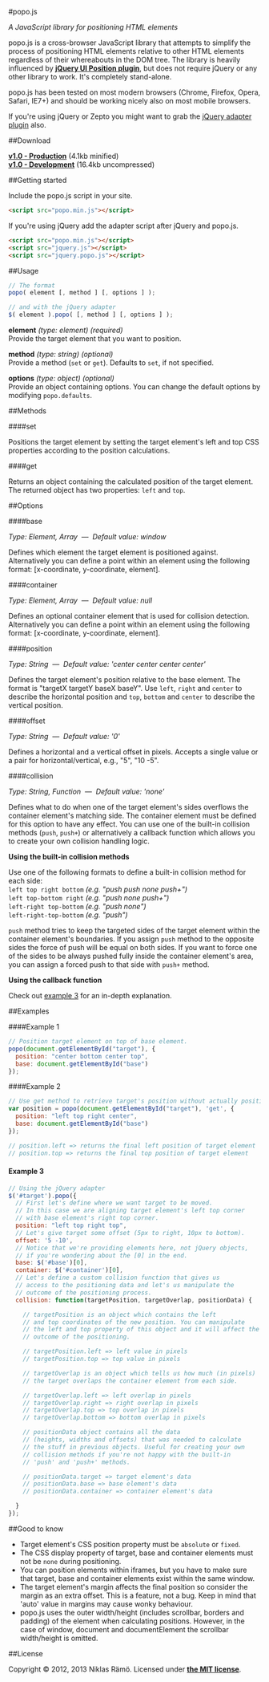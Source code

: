 #popo.js

*A JavaScript library for positioning HTML elements*

popo.js is a cross-browser JavaScript library that attempts to simplify the process of positioning HTML elements relative to other HTML elements regardless of their whereabouts in the DOM tree. The library is heavily influenced by **[jQuery UI Position plugin](http://jqueryui.com/position/)**, but does not require jQuery or any other library to work. It's completely stand-alone.

popo.js has been tested on most modern browsers (Chrome, Firefox, Opera, Safari, IE7+) and should be working nicely also on most mobile browsers.

If you're using jQuery or Zepto you might want to grab the [jQuery adapter plugin](jquery.popo.js) also.

##Download

**[v1.0 - Production](popo.min.js)** (4.1kb minified)  
**[v1.0 - Development](popo.js)** (16.4kb uncompressed)

##Getting started

Include the popo.js script in your site.
```html
<script src="popo.min.js"></script>
```

If you're using jQuery add the adapter script after jQuery and popo.js.
```html
<script src="popo.min.js"></script>
<script src="jquery.js"></script>
<script src="jquery.popo.js"></script>
```

##Usage

```javascript
// The format
popo( element [, method ] [, options ] );

// and with the jQuery adapter
$( element ).popo( [, method ] [, options ] );
```

**element** *(type: element)* *(required)*   
Provide the target element that you want to position.

**method** *(type: string)* *(optional)*   
Provide a method (`set` or `get`). Defaults to `set`, if not specified.

**options** *(type: object)* *(optional)*   
Provide an object containing options. You can change the default options by modifying `popo.defaults`.

##Methods

####set

Positions the target element by setting the target element's left and top CSS properties according to the position calculations.

####get

Returns an object containing the calculated position of the target element. The returned object has two properties: `left` and `top`.

##Options

####base

*Type: Element, Array &nbsp;&mdash;&nbsp; Default value: window*

Defines which element the target element is positioned against. Alternatively you can define a point within an element using the following format: [x-coordinate, y-coordinate, element].

####container

*Type: Element, Array &nbsp;&mdash;&nbsp; Default value: null*

Defines an optional container element that is used for collision detection. Alternatively you can define a point within an element using the following format: [x-coordinate, y-coordinate, element].

####position

*Type: String &nbsp;&mdash;&nbsp; Default value: 'center center center center'*

Defines the target element's position relative to the base element. The format is "targetX targetY baseX baseY". Use `left`, `right` and `center` to describe the horizontal position and `top`, `bottom` and `center` to describe the vertical position.

####offset

*Type: String &nbsp;&mdash;&nbsp; Default value: '0'*

Defines a horizontal and a vertical offset in pixels. Accepts a single value or a pair for horizontal/vertical, e.g., "5", "10 -5".

####collision

*Type: String, Function &nbsp;&mdash;&nbsp; Default value: 'none'*

Defines what to do when one of the target element's sides overflows the container element's matching side. The container element must be defined for this option to have any effect. You can use one of the built-in collision methods (`push`, `push+`) or alternatively a callback function which allows you to create your own collision handling logic.

**Using the built-in collision methods**

Use one of the following formats to define a built-in collision method for each side:  
`left top right bottom` *(e.g. "push push none push+")*  
`left top-bottom right` *(e.g. "push none push+")*  
`left-right top-bottom` *(e.g. "push none")*  
`left-right-top-bottom` *(e.g. "push")*

`push` method tries to keep the targeted sides of the target element within the container element's boundaries. If you assign `push` method to the opposite sides the force of push will be equal on both sides. If you want to force one of the sides to be always pushed fully inside the container element's area, you can assign a forced push to that side with `push+` method.

**Using the callback function**

Check out [example 3](#example-3) for an in-depth explanation.

##Examples

####Example 1

```javascript
// Position target element on top of base element.
popo(document.getElementById("target"), {
  position: "center bottom center top",
  base: document.getElementById("base")
});
```

####Example 2

```javascript
// Use get method to retrieve target's position without actually positioning the target.
var position = popo(document.getElementById("target"), 'get', {
  position: "left top right center",
  base: document.getElementById("base")
});

// position.left => returns the final left position of target element 
// position.top => returns the final top position of target element
```

#### Example 3

```javascript
// Using the jQuery adapter
$('#target').popo({
  // First let's define where we want target to be moved.
  // In this case we are aligning target element's left top corner
  // with base element's right top corner.
  position: "left top right top",
  // Let's give target some offset (5px to right, 10px to bottom).
  offset: '5 -10',
  // Notice that we're providing elements here, not jQuery objects,
  // if you're wondering about the [0] in the end.
  base: $('#base')[0],
  container: $('#container')[0],
  // Let's define a custom collision function that gives us
  // access to the positioning data and let's us manipulate the
  // outcome of the positioning process.
  collision: function(targetPosition, targetOverlap, positionData) {

    // targetPosition is an object which contains the left 
    // and top coordinates of the new position. You can manipulate
    // the left and top property of this object and it will affect the
    // outcome of the positioning.

    // targetPosition.left => left value in pixels
    // targetPosition.top => top value in pixels

    // targetOverlap is an object which tells us how much (in pixels)
    // the target overlaps the container element from each side.

    // targetOverlap.left => left overlap in pixels
    // targetOverlap.right => right overlap in pixels
    // targetOverlap.top => top overlap in pixels
    // targetOverlap.bottom => bottom overlap in pixels

    // positionData object contains all the data 
    // (heights, widths and offsets) that was needed to calculate
    // the stuff in previous objects. Useful for creating your own
    // collision methods if you're not happy with the built-in 
    // 'push' and 'push+' methods.

    // positionData.target => target element's data
    // positionData.base => base element's data
    // positionData.container => container element's data

  }
});
```

##Good to know

* Target element's CSS position property must be `absolute` or `fixed`.
* The CSS display property of target, base and container elements must not be `none` during positioning.
* You can position elements within iframes, but you have to make sure that target, base and container elements exist within the same window.
* The target element's margin affects the final position so consider the margin as an extra offset. This is a feature, not a bug. Keep in mind that 'auto' value in margins may cause wonky behaviour.
* popo.js uses the outer width/height (includes scrollbar, borders and padding) of the element when calculating positions. However, in the case of window, document and documentElement the scrollbar width/height is omitted.

##License

Copyright &copy; 2012, 2013 Niklas Rämö. Licensed under **[the MIT license](LICENSE.md)**.
